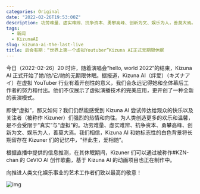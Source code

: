 ```yaml
---
categories: Original
date: "2022-02-26T19:53:00Z"
description: 功劳难量、虚实难辨、抗争资本、勇攀高峰、创新为文、娱乐为人，善莫大焉。
tags:
  - 新闻
  - KizunaAI
slug: kizuna-ai-the-last-live
title: 后会有期：“世界上第一个虚拟Youtuber”Kizuna AI正式无期限休眠
---
```


今日（2022-02-26）20 时许，随着演唱会“hello, world 2022”的结束，Kizuna AI 正式开始了她/他/它/祂的无期限休眠。据报道，Kizuna AI（绊爱）（キズナアイ）在虚拟 YouTuber 行业有着开创性的意义，我们会永远记得她和全体幕后工作者的努力和付出。他们不仅展示了虚拟演播技术的完美应用，更开创了一种全新的表演模式。

即使“虚拟”，那又如何？我们仍然能感受到 Kizuna AI 尝试传达给观众的快乐以及关注者（被称作 Kizuner）们强烈的热情和向往。为人类创造更多的欢乐和温馨，是不会受限于“真实”与“虚拟”的。功劳难量、虚实难辨、抗争资本、勇攀高峰、创新为文、娱乐为人，善莫大焉。我们相信，Kizuna AI 和她标志性的白色背景将长期留存在 Kizuner 们的记忆中，“绊此生，爱相随”。

根据直播中提供的信息推测，在其休眠期间，Kizuner 们可以通过被称作\#KZN-chan 的 CeVIO AI 创作歌曲，基于 Kizuna AI 的动画项目也正在制作中。

向推进人类文化娱乐事业的艺术工作者们致以最高的敬意！

![img](/assets/postres/2022-02-26-kizuna-ai-the-last-live/7c2cd61513fdbc988771bd95b6026268fe809c7e.webp)

